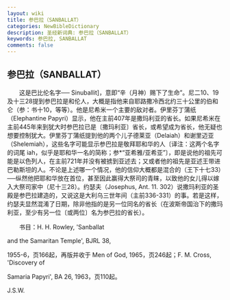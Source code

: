 ```yaml
---
layout: wiki
title: 参巴拉（SANBALLAT）
categories: NewBibleDictionary
description: 圣经新词典: 参巴拉（SANBALLAT）
keywords: 参巴拉, SANBALLAT
comments: false
---
```


## 参巴拉（SANBALLAT）

　　这是巴比伦名字── Sinuballit]，意即“辛（月神）赐下了生命”。尼二10、19及十三28提到参巴拉是和伦人，大概是指他来自耶路撒冷西北约三十公里的伯和仑（参：书十10，等等）。他是尼希米一个主要的敌对者。伊里芬丁蒲纸（Elephantine Papyri）显示，他在主前407年是撒玛利亚的省长。如果尼希米在主前445年来到犹大时参巴拉已是〔撒玛利亚〕省长，或希望成为省长，他无疑也想要控制犹大。伊里芬丁蒲纸提到他的两个儿子德莱亚（Delaiah）和谢里迈亚（Shelemiah），这些名字可能显示参巴拉是敬拜耶和华的人〔译注：这两个名字的词尾 iah，似乎是耶和华一名的简称；参*“亚希雅/亚希亚”〕，即是说他的祖先可能是以色列人，在主前721年并没有被掳到亚述去；又或者他的祖先是亚述王带进巴勒斯坦的人。不论是上述哪一个情况，他的信仰大概都是混合的（王下十七33）──纵然他把耶和华放在首位，甚至因此赢得大祭司的青睐，以致他的女儿得以嫁入大祭司家中（尼十三28）。约瑟夫（Josephus, Ant. 11. 302）说撒玛利亚的圣殿是参巴拉建造的，又说这是大利乌三世年间（主前336-331）的事。若是这样，约瑟夫显然混淆了日期，除非他指的是另一位同名的省长（在波斯帝国治下的撒玛利亚，至少有另一位〔或两位〕名为参巴拉的省长）。

　　书目：H. H. Rowley, 'Sanballat

and the Samaritan Temple', BJRL 38,

1955-6，页166起，再版并收于 Men of God, 1965，页246起；F. M. Cross, 'Discovery of

Samaria Papyri', BA 26, 1963，页110起。

J.S.W.








